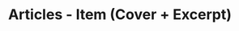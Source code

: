 ---
layout: articles
title: Articles - Item (Cover + Excerpt)
articles:
  data_source: projects_info
  show_excerpt: true
---